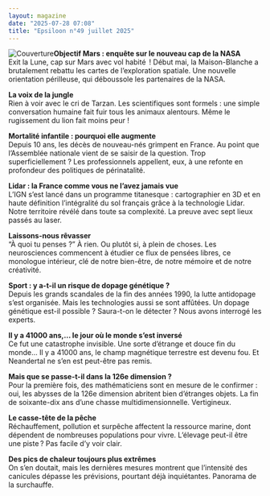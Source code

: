```yaml
---
layout: magazine
date: "2025-07-28 07:08"
title: "Epsiloon n°49 juillet 2025"
---
```

![Couverture](/img/epsiloon-49.jpeg)**Objectif Mars : enquête sur le nouveau cap de la NASA**  
Exit la Lune, cap sur Mars avec vol habité &nbsp;! Début mai, la Maison-Blanche a brutalement rebattu les cartes de l’exploration spatiale. Une nouvelle orientation périlleuse, qui déboussole les partenaires de la NASA.

**La voix de la jungle**  
Rien à voir avec le cri de Tarzan. Les scientifiques sont formels&nbsp;: une simple conversation humaine fait fuir tous les animaux alentours. Même le rugissement du lion fait moins peur&nbsp;!

**Mortalité infantile : pourquoi elle augmente**  
Depuis 10&nbsp;ans, les décès de nouveau-nés grimpent en France. Au point que l’Assemblée nationale vient de se saisir de la question. Trop superficiellement&nbsp;? Les professionnels appellent, eux, à une refonte en profondeur des politiques de périnatalité.

**Lidar : la France comme vous ne l’avez jamais vue**  
L’IGN s’est lancé dans un programme titanesque&nbsp;: cartographier en 3D et en haute définition l’intégralité du sol français grâce à la technologie Lidar. Notre territoire révélé dans toute sa complexité. La preuve avec sept lieux passés au laser.

**Laissons-nous rêvasser**  
“À quoi tu penses&nbsp;?” À rien. Ou plutôt si, à plein de choses. Les neurosciences commencent à étudier ce flux de pensées libres, ce monologue intérieur, clé de notre bien-être, de notre mémoire et de notre créativité.

**Sport : y a-t-il un risque de dopage génétique ?**  
Depuis les grands scandales de la fin des années 1990, la lutte antidopage s’est organisée. Mais les technologies aussi se sont affûtées. Un dopage génétique est-il possible&nbsp;? Saura-t-on le détecter&nbsp;? Nous avons interrogé les experts.

**Il y a 41000 ans,… le jour où le monde s’est inversé**  
Ce fut une catastrophe invisible. Une sorte d’étrange et douce fin du monde… Il y a 41000&nbsp;ans, le champ magnétique terrestre est devenu fou. Et Neandertal ne s’en est peut-être pas remis.

**Mais que se passe-t-il dans la 126e dimension ?**  
Pour la première fois, des mathématiciens sont en mesure de le confirmer&nbsp;: oui, les abysses de la 126e dimension abritent bien d’étranges objets. La fin de soixante-dix ans d’une chasse multidimensionnelle. Vertigineux.

**Le casse-tête de la pêche**  
Réchauffement, pollution et surpêche affectent la ressource marine, dont dépendent de nombreuses populations pour vivre. L’élevage peut-il être une piste ? Pas facile d’y voir clair.

**Des pics de chaleur toujours plus extrêmes**  
On s’en doutait, mais les dernières mesures montrent que l’intensité des canicules dépasse les prévisions, pourtant déjà inquiétantes. Panorama de la surchauffe.